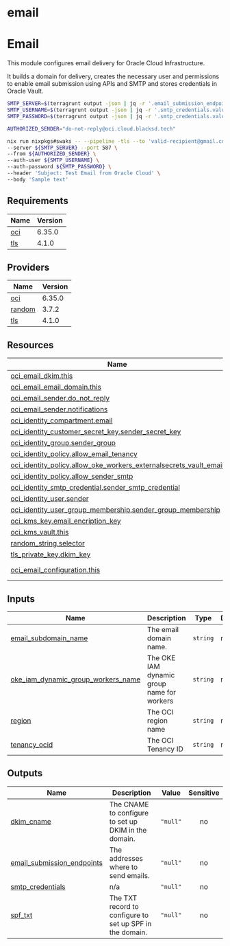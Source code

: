 # email

<!-- BEGIN_TF_DOCS -->
# Email

This module configures email delivery for Oracle Cloud Infrastructure.

It builds a domain for delivery, creates the necessary user and permissions to enable email submission using APIs and SMTP and stores credentials in Oracle Vault.

```bash
SMTP_SERVER=$(terragrunt output -json | jq -r '.email_submission_endpoints.value.smtp')
SMTP_USERNAME=$(terragrunt output -json | jq -r '.smtp_credentials.value.mailer.username')
SMTP_PASSWORD=$(terragrunt output -json | jq -r '.smtp_credentials.value.mailer.password')

AUTHORIZED_SENDER="do-not-reply@oci.cloud.blacksd.tech"

nix run nixpkgs#swaks -- --pipeline -tls --to 'valid-recipient@gmail.com' \
--server ${SMTP_SERVER} --port 587 \
--from ${AUTHORIZED_SENDER} \
--auth-user ${SMTP_USERNAME} \
--auth-password ${SMTP_PASSWORD} \
--header 'Subject: Test Email from Oracle Cloud' \
--body 'Sample text'
```

## Requirements

| Name | Version |
|------|---------|
| <a name="requirement_oci"></a> [oci](#requirement\_oci) | 6.35.0 |
| <a name="requirement_tls"></a> [tls](#requirement\_tls) | 4.1.0 |

## Providers

| Name | Version |
|------|---------|
| <a name="provider_oci"></a> [oci](#provider\_oci) | 6.35.0 |
| <a name="provider_random"></a> [random](#provider\_random) | 3.7.2 |
| <a name="provider_tls"></a> [tls](#provider\_tls) | 4.1.0 |

## Resources

| Name | Type |
|------|------|
| [oci_email_dkim.this](https://registry.terraform.io/providers/oracle/oci/6.35.0/docs/resources/email_dkim) | resource |
| [oci_email_email_domain.this](https://registry.terraform.io/providers/oracle/oci/6.35.0/docs/resources/email_email_domain) | resource |
| [oci_email_sender.do_not_reply](https://registry.terraform.io/providers/oracle/oci/6.35.0/docs/resources/email_sender) | resource |
| [oci_email_sender.notifications](https://registry.terraform.io/providers/oracle/oci/6.35.0/docs/resources/email_sender) | resource |
| [oci_identity_compartment.email](https://registry.terraform.io/providers/oracle/oci/6.35.0/docs/resources/identity_compartment) | resource |
| [oci_identity_customer_secret_key.sender_secret_key](https://registry.terraform.io/providers/oracle/oci/6.35.0/docs/resources/identity_customer_secret_key) | resource |
| [oci_identity_group.sender_group](https://registry.terraform.io/providers/oracle/oci/6.35.0/docs/resources/identity_group) | resource |
| [oci_identity_policy.allow_email_tenancy](https://registry.terraform.io/providers/oracle/oci/6.35.0/docs/resources/identity_policy) | resource |
| [oci_identity_policy.allow_oke_workers_externalsecrets_vault_email](https://registry.terraform.io/providers/oracle/oci/6.35.0/docs/resources/identity_policy) | resource |
| [oci_identity_policy.allow_sender_smtp](https://registry.terraform.io/providers/oracle/oci/6.35.0/docs/resources/identity_policy) | resource |
| [oci_identity_smtp_credential.sender_smtp_credential](https://registry.terraform.io/providers/oracle/oci/6.35.0/docs/resources/identity_smtp_credential) | resource |
| [oci_identity_user.sender](https://registry.terraform.io/providers/oracle/oci/6.35.0/docs/resources/identity_user) | resource |
| [oci_identity_user_group_membership.sender_group_membership](https://registry.terraform.io/providers/oracle/oci/6.35.0/docs/resources/identity_user_group_membership) | resource |
| [oci_kms_key.email_encription_key](https://registry.terraform.io/providers/oracle/oci/6.35.0/docs/resources/kms_key) | resource |
| [oci_kms_vault.this](https://registry.terraform.io/providers/oracle/oci/6.35.0/docs/resources/kms_vault) | resource |
| [random_string.selector](https://registry.terraform.io/providers/hashicorp/random/latest/docs/resources/string) | resource |
| [tls_private_key.dkim_key](https://registry.terraform.io/providers/hashicorp/tls/4.1.0/docs/resources/private_key) | resource |
| [oci_email_configuration.this](https://registry.terraform.io/providers/oracle/oci/6.35.0/docs/data-sources/email_configuration) | data source |

## Inputs

| Name | Description | Type | Default | Required |
|------|-------------|------|---------|:--------:|
| <a name="input_email_subdomain_name"></a> [email\_subdomain\_name](#input\_email\_subdomain\_name) | The email domain name. | `string` | n/a | yes |
| <a name="input_oke_iam_dynamic_group_workers_name"></a> [oke\_iam\_dynamic\_group\_workers\_name](#input\_oke\_iam\_dynamic\_group\_workers\_name) | The OKE IAM dynamic group name for workers | `string` | n/a | yes |
| <a name="input_region"></a> [region](#input\_region) | The OCI region name | `string` | n/a | yes |
| <a name="input_tenancy_ocid"></a> [tenancy\_ocid](#input\_tenancy\_ocid) | The OCI Tenancy ID | `string` | n/a | yes |

## Outputs

| Name | Description | Value | Sensitive |
|------|-------------|-------|:---------:|
| <a name="output_dkim_cname"></a> [dkim\_cname](#output\_dkim\_cname) | The CNAME to configure to set up DKIM in the domain. | `"null"` | no |
| <a name="output_email_submission_endpoints"></a> [email\_submission\_endpoints](#output\_email\_submission\_endpoints) | The addresses where to send emails. | `"null"` | no |
| <a name="output_smtp_credentials"></a> [smtp\_credentials](#output\_smtp\_credentials) | n/a | `"null"` | no |
| <a name="output_spf_txt"></a> [spf\_txt](#output\_spf\_txt) | The TXT record to configure to set up SPF in the domain. | `"null"` | no |
<!-- END_TF_DOCS -->

